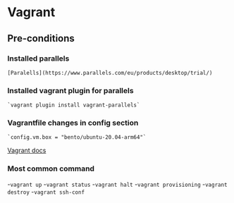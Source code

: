 # Vagrant

## Pre-conditions

### Installed parallels 
    [Paralells](https://www.parallels.com/eu/products/desktop/trial/)
### Installed vagrant plugin for parallels
    `vagrant plugin install vagrant-parallels`
### Vagrantfile changes in config section 
    `config.vm.box = "bento/ubuntu-20.04-arm64"`

[Vagrant docs](https://www.vagrantup.com/docs/cli)
### Most common command
-`vagrant up`
-`vagrant status`
-`vagrant halt`
-`vagrant provisioning`
-`vagrant destroy`
-`vagrant ssh-conf`